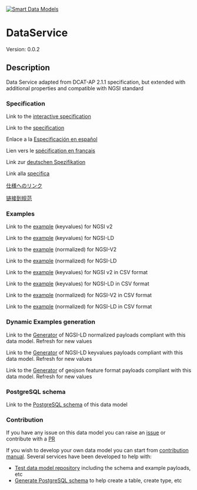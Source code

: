 [![Smart Data Models](https://smartdatamodels.org/wp-content/uploads/2022/01/SmartDataModels_logo.png "Logo")](https://smartdatamodels.org)
# DataService
Version: 0.0.2

## Description 

Data Service adapted from DCAT-AP 2.1.1 specification, but extended with additional properties and compatible with NGSI standard
### Specification

Link to the [interactive specification](https://swagger.lab.fiware.org/?url=https://smart-data-models.github.io/dataModel.DCAT-AP/DataService/swagger.yaml)

Link to the [specification](https://github.com/smart-data-models/dataModel.DCAT-AP/blob/master/DataService/doc/spec.md)

Enlace a la [Especificación en español](https://github.com/smart-data-models/dataModel.DCAT-AP/blob/master/DataService/doc/spec_ES.md)

Lien vers le [spécification en français](https://github.com/smart-data-models/dataModel.DCAT-AP/blob/master/DataService/doc/spec_FR.md)

Link zur [deutschen Spezifikation](https://github.com/smart-data-models/dataModel.DCAT-AP/blob/master/DataService/doc/spec_DE.md)

Link alla [specifica](https://github.com/smart-data-models/dataModel.DCAT-AP/blob/master/DataService/doc/spec_IT.md)

[仕様へのリンク](https://github.com/smart-data-models/dataModel.DCAT-AP/blob/master/DataService/doc/spec_JA.md)

[链接到规范](https://github.com/smart-data-models/dataModel.DCAT-AP/blob/master/DataService/doc/spec_ZH.md)
### Examples

Link to the [example](https://smart-data-models.github.io/dataModel.DCAT-AP/DataService/examples/example.json) (keyvalues) for NGSI v2

Link to the [example](https://smart-data-models.github.io/dataModel.DCAT-AP/DataService/examples/example.jsonld) (keyvalues) for NGSI-LD

Link to the [example](https://smart-data-models.github.io/dataModel.DCAT-AP/DataService/examples/example-normalized.json) (normalized) for NGSI-V2

Link to the [example](https://smart-data-models.github.io/dataModel.DCAT-AP/DataService/examples/example-normalized.jsonld) (normalized) for NGSI-LD

Link to the [example](https://github.com/smart-data-models/dataModel.DCAT-AP/blob/master/DataService/examples/example.json.csv) (keyvalues) for NGSI v2 in CSV format

Link to the [example](https://github.com/smart-data-models/dataModel.DCAT-AP/blob/master/DataService/examples/example.jsonld.csv) (keyvalues) for NGSI-LD in CSV format

Link to the [example](https://github.com/smart-data-models/dataModel.DCAT-AP/blob/master/DataService/examples/example-normalized.json.csv) (normalized) for NGSI-V2 in CSV format

Link to the [example](https://github.com/smart-data-models/dataModel.DCAT-AP/blob/master/DataService/examples/example-normalized.jsonld.csv) (normalized) for NGSI-LD in CSV format
### Dynamic Examples generation

Link to the [Generator](https://smartdatamodels.org/extra/ngsi-ld_generator.php?schemaUrl=https://raw.githubusercontent.com/smart-data-models/dataModel.DCAT-AP/master/DataService/schema.json&email=info@smartdatamodels.org) of NGSI-LD normalized payloads compliant with this data model. Refresh for new values

Link to the [Generator](https://smartdatamodels.org/extra/ngsi-ld_generator_keyvalues.php?schemaUrl=https://raw.githubusercontent.com/smart-data-models/dataModel.DCAT-AP/master/DataService/schema.json&email=info@smartdatamodels.org) of NGSI-LD keyvalues payloads compliant with this data model. Refresh for new values

Link to the [Generator](https://smartdatamodels.org/extra/geojson_features_generator.php?schemaUrl=https://raw.githubusercontent.com/smart-data-models/dataModel.DCAT-AP/master/DataService/schema.json&email=info@smartdatamodels.org) of geojson feature format payloads compliant with this data model. Refresh for new values
### PostgreSQL schema

Link to the [PostgreSQL schema](https://github.com/smart-data-models/dataModel.DCAT-AP/blob/master/DataService/schema.sql) of this data model
### Contribution

 If you have any issue on this data model you can raise an [issue](https://github.com/smart-data-models/dataModel.DCAT-AP/issues)  or contribute with a [PR](https://github.com/smart-data-models/dataModel.DCAT-AP/pulls)

 If you wish to develop your own data model you can start from [contribution manual](https://bit.ly/contribution_manual). Several services have been developed to help with: 
 - [Test data model repository](https://smartdatamodels.org/index.php/data-models-contribution-api/) including the schema and example payloads, etc
 - [Generate PostgreSQL schema](https://smartdatamodels.org/index.php/sql-service/) to help create a table, create type, etc
